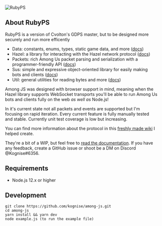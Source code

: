 ![RubyPS](https://raw.githubusercontent.com/kognise/among-js/main/banner.svg)

## About RubyPS

RubyPS is a version of Cvolton's GDPS master, but to be designed more securely and run more efficently

- Data: constants, enums, types, static game data, and more ([docs](https://among-js-docs.vercel.app/modules/data.html))
- Hazel: a library for interacting with the Hazel network protocol ([docs](https://among-js-docs.vercel.app/modules/hazel.html))
- Packets: rich Among Us packet parsing and serialization with a programmer-friendly API ([docs](https://among-js-docs.vercel.app/modules/packets.html))
- Sus: simple and expressive object-oriented library for easily making bots and clients ([docs](https://among-js-docs.vercel.app/modules/sus.html))
- Util: general utilities for reading bytes and more ([docs](https://among-js-docs.vercel.app/modules/util.html))

Among JS was designed with browser support in mind, meaning when the Hazel library supports WebSocket transports you'll be able to run Among Us bots and clients fully on the web *as well as* Node.js!

In it's current state not all packets and events are supported but I'm focusing on rapid iteration. Every current feature is fully manually tested and stable. Currently unit test coverage is low but increasing.

You can find more information about the protocol in this [freshly made wiki](https://wiki.weewoo.net/wiki/Protocol) I helped create.

They're a bit of a WIP, but feel free to [read the documentation](https://among-js-docs.vercel.app/). If you have any feedback, create a GitHub issue or shoot be a DM on Discord @Kognise#6356.

## Requirements
- Node.js 12.x or higher

## Development
    git clone https://github.com/kognise/among-js.git
    cd among-js
    yarn install && yarn dev
    node example.js (to run the example file)
